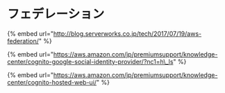 # フェデレーション



{% embed url="http://blog.serverworks.co.jp/tech/2017/07/19/aws-federation/" %}

{% embed url="https://aws.amazon.com/jp/premiumsupport/knowledge-center/cognito-google-social-identity-provider/?nc1=h\_ls" %}

{% embed url="https://aws.amazon.com/jp/premiumsupport/knowledge-center/cognito-hosted-web-ui/" %}




